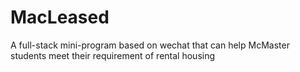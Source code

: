 # MacLeased
A full-stack mini-program based on wechat that can help McMaster students meet their requirement of rental housing
